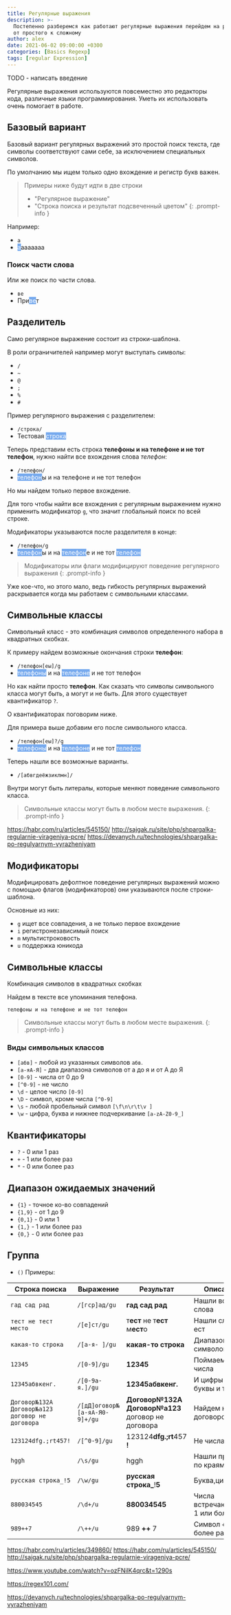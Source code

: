 ```yaml
---
title: Регулярные выражения
description: >-
  Постепенно разберемся как работают регулярные выражения перейдем на реальных примерах
  от простого к сложному 
author: alex
date: 2021-06-02 09:00:00 +0300
categories: [Basics Regexp]
tags: [regular Expression]
---
```


TODO - написать введение

Регулярные выражения используются повсеместно это редакторы кода, различные языки программирования. 
Уметь их использовать очень помогает в работе.

## Базовый вариант

Базовый вариант регулярных выражений это простой поиск текста, где символы соответствуют сами себе, за исключением специальных символов. 

По умолчанию мы ищем только одно вхождение и регистр букв важен.

> Примеры ниже будут идти в две строки
> - "Регулярное выражение"
> - "Строка поиска и результат подсвеченный цветом"
{: .prompt-info }
 
Например:

- `a`
- <span style="background-color:#7AE;color:white">а</span>ааааааа

### Поиск части слова

Или же поиск по части слова.

- `ве`
- При<span style="background-color:#7AE;color:white">ве</span>т

## Разделитель

Само регулярное выражение состоит из строки-шаблона.

В роли ограничителей например могут выступать символы:

- `/` 
- `~` 
- `@` 
- `;` 
- `%`
- `#`

Пример регулярного выражения с разделителем:
 
- `/строка/`
- Тестовая <span style="background-color:#7AE;color:white">строка</span>

Теперь представим есть строка **телефоны и на телефоне и не тот телефон**, нужно найти все вхождения слова _телефон_:

- `/телефон/`
- <span style="background-color:#7AE;color:white">телефон</span>ы и на телефоне и не тот телефон

Но мы найдем только первое вхождение.

Для того чтобы найти все вхождения с регулярным выражением нужно применить модификатор `g`, что значит глобальный поиск по всей строке.

Модификаторы указываются после разделителя в конце:

- `/телефон/g`
- <span style="background-color:#7AE;color:white">телефон</span>ы и на <span style="background-color:#7AE;color:white">телефон</span>е и не тот <span style="background-color:#7AE;color:white">телефон</span>

> Модификаторы или флаги модифицируют поведение регулярного выражения
{: .prompt-info }

Уже кое-что, но этого мало, ведь гибкость регулярных выражений раскрывается когда 
мы работаем с символьными классами.

## Символьные классы

Символьный класс - это комбинация символов определенного набора в квадратных скобках.

К примеру найдем возможные окончания строки **телефон**:

- `/телефон[еы]/g`
- <span style="background-color:#7AE;color:white">телефоны</span> и на <span style="background-color:#7AE;color:white">телефоне</span> и не тот телефон

Но как найти просто **телефон**. 
Как сказать что символы символьного класса могут быть, а могут и не быть. 
Для этого существует квантификатор `?`. 

О квантификаторах поговорим ниже.

Для примера выше добавим его после символьного класса.

- `/телефон[еы]?/g`
- <span style="background-color:#7AE;color:white">телефоны</span> и на <span style="background-color:#7AE;color:white">телефоне</span> и не тот <span style="background-color:#7AE;color:white">телефон</span>

Теперь нашли все возможные варианты.

- `/[абвгдеёжзиклмн]/` 


Внутри могут быть литералы, которые меняют поведение символьного класса.

> Символьные классы могут быть в любом месте выражения.
{: .prompt-info }






https://habr.com/ru/articles/545150/
http://sajgak.ru/site/php/shpargalka-regularnie-virageniya-pcre/
https://devanych.ru/technologies/shpargalka-po-regulyarnym-vyrazheniyam
  


## Модификаторы

Модифицировать дефолтное поведение регулярных выражений можно с помощью флагов (модификаторов) они указываются после строки-шаблона.

Основные из них:

- `g` ищет все совпадения, а не только первое вхождение
- `i` регистронезависимый поиск
- `m` мультистроковость
- `u` поддержка юникода



## Символьные классы
 
Комбинация символов в квадратных скобках

Найдем в тексте все упоминания телефона.

````text
телефоны и на телефоне и не тот телефон
````

> Символьные классы могут быть в любом месте выражения.
{: .prompt-info }

### Виды символьных классов

- `[абв]` - любой из указанных символов `aбв`.
- `[а-яА-Я]` - два диапазона символов от a до я и от А до Я
- `[0-9]` - числа от 0 до 9
- `[^0-9]` - не число
- `\d` - целое число `[0-9]`
- `\D` - символ, кроме числа `[^0-9]`
- `\s` - любой пробельный символ `[\f\n\r\t\v ]`
- `\w` - цифра, буква и нижнее подчеркивание `[a-zA-Z0-9_]`


## Квантификаторы

- `?` - 0 или 1 раз
- `+` - 1 или более раз
- `*` - 0 или более раз

## Диапазон ожидаемых значений

- `{1}` - точное ко-во совпадений
- `{1,9}` - от 1 до 9
- `{0,1}` - 0 или 1
- `{1,}` - 1 или более раз
- `{0,}` - 0 или более раз

## Группа 

- `()`
Примеры:

| Строка поиска                                   | Выражение                     | Результат                                             | Описание                            |
|-------------------------------------------------|-------------------------------|-------------------------------------------------------|-------------------------------------|
| `гад сад рад`                                   | `/[гср]ад/gu`                 | **гад сад рад**                                       | Нашли все слова                     |
| `тест не тест место`                            | `/[е]ст/gu`                   | т**ест** не т**ест** м**ест**о                        | Нашли слово ест                     | 
| `какая-то строка`                               | `/[а-я- ]/gu`                 | **какая-то строка**                                   | Диапазон символов                   | 
| `12345`                                         | `/[0-9]/gu`                   | **12345**                                             | Поймаем все числа                   | 
| `12345абвкенг.`                                 | `/[0-9a-я.]/gu`               | **12345абвкенг.**                                     | И цифры и буквы и точка             | 
| `Договор№132А Договор№а123 договор не договора` | `/[дД]оговор№[a-яА-Я0-9]+/gu` | **Договор№132А** **Договор№а123** договор не договора | Найдем номера договоров             | 
| `123124dfg.;rt457!`                             | `/[^0-9]/gu`                  | 123124**dfg.;rt**457 **!**                            | Не числа                            | 
| ` hggh `                                        | `/\s/gu`                      | hggh                                                  | Нашли пробелы по краям              | 
| `русская строка_!5`                             | `/\w/gu`                      | **русская** **строка_**!**5**                         | Буква,цифра и _                     | 
| `880034545`                                     | `/\d+/u`                      | **880034545**                                         | Числа встречающиеся 1 или более раз | 
| `989++7`                                        | `/\++/u`                      | 989 **++** 7                                          | Символ `+` 1 или более раз          | 

https://habr.com/ru/articles/349860/
https://habr.com/ru/articles/545150/
http://sajgak.ru/site/php/shpargalka-regularnie-virageniya-pcre/

https://www.youtube.com/watch?v=ozFNilK4qrc&t=1290s

https://regex101.com/

https://devanych.ru/technologies/shpargalka-po-regulyarnym-vyrazheniyam
